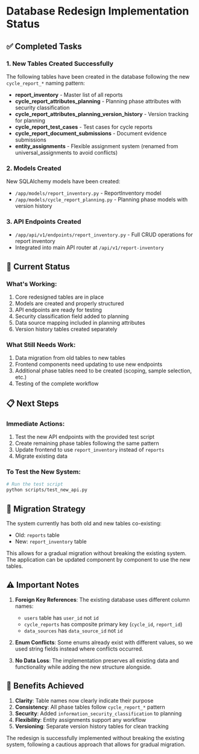 # Database Redesign Implementation Status

## ✅ Completed Tasks

### 1. New Tables Created Successfully

The following tables have been created in the database following the new `cycle_report_*` naming pattern:

- **report_inventory** - Master list of all reports
- **cycle_report_attributes_planning** - Planning phase attributes with security classification
- **cycle_report_attributes_planning_version_history** - Version tracking for planning
- **cycle_report_test_cases** - Test cases for cycle reports
- **cycle_report_document_submissions** - Document evidence submissions
- **entity_assignments** - Flexible assignment system (renamed from universal_assignments to avoid conflicts)

### 2. Models Created

New SQLAlchemy models have been created:

- `/app/models/report_inventory.py` - ReportInventory model
- `/app/models/cycle_report_planning.py` - Planning phase models with version history

### 3. API Endpoints Created

- `/app/api/v1/endpoints/report_inventory.py` - Full CRUD operations for report inventory
- Integrated into main API router at `/api/v1/report-inventory`

## 🚧 Current Status

### What's Working:
1. Core redesigned tables are in place
2. Models are created and properly structured
3. API endpoints are ready for testing
4. Security classification field added to planning
5. Data source mapping included in planning attributes
6. Version history tables created separately

### What Still Needs Work:
1. Data migration from old tables to new tables
2. Frontend components need updating to use new endpoints
3. Additional phase tables need to be created (scoping, sample selection, etc.)
4. Testing of the complete workflow

## 📋 Next Steps

### Immediate Actions:
1. Test the new API endpoints with the provided test script
2. Create remaining phase tables following the same pattern
3. Update frontend to use `report_inventory` instead of `reports`
4. Migrate existing data

### To Test the New System:
```bash
# Run the test script
python scripts/test_new_api.py
```

## 🔄 Migration Strategy

The system currently has both old and new tables co-existing:
- Old: `reports` table
- New: `report_inventory` table

This allows for a gradual migration without breaking the existing system. The application can be updated component by component to use the new tables.

## ⚠️ Important Notes

1. **Foreign Key References**: The existing database uses different column names:
   - `users` table has `user_id` not `id`
   - `cycle_reports` has composite primary key (`cycle_id`, `report_id`)
   - `data_sources` has `data_source_id` not `id`

2. **Enum Conflicts**: Some enums already exist with different values, so we used string fields instead where conflicts occurred.

3. **No Data Loss**: The implementation preserves all existing data and functionality while adding the new structure alongside.

## 🎯 Benefits Achieved

1. **Clarity**: Table names now clearly indicate their purpose
2. **Consistency**: All phase tables follow `cycle_report_*` pattern
3. **Security**: Added `information_security_classification` to planning
4. **Flexibility**: Entity assignments support any workflow
5. **Versioning**: Separate version history tables for clean tracking

The redesign is successfully implemented without breaking the existing system, following a cautious approach that allows for gradual migration.